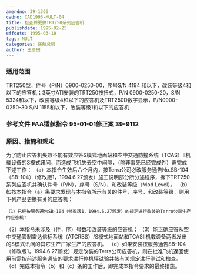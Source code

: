 ```yaml
---
amendno: 39-1366
cadno: CAD1995-MULT-04
title: 检查并更换TRT250系列应答机
publishdate: 1995-02-25
effdate: 1995-03-10
tags: MULT
categories: 民航总局
author: 王彦田
---
```


### 适用范围 
TRT250型，件号（P/N）0900-0250-00，序号S/N 4194 和以下，改装等级4和以下的应答机；3英寸ATI安装的TRT250按扭式，P/N 0900-0250-20，S/N 5324和以下，改装等级4和以下的应答机及TRT250D数字显示，P/N0900-0250-30 S/N 1155和以下，改装等级1和以下的应答机

### 参考文件    FAA适航指令 95-01-01修正案 39-9112

### 原因、措施和规定 
为了防止应答机失效不能有效应答S模式地面站和空中交通防撞系统（TCAS）II机载设备的S模式讯问，而造成飞机失去空中间隔，（除非事先已经完成外）需完成下述工作： 
（a）本指令生效后六个月内，按Terra公司必改服务通告No.SB-104（SB-104）（修改版1，1994.6.27颁发）施工说明部分所分述程序，拆下TRT250系列应答机并确认件号（P/N），序号（S/N），和改装等级（Mod Level）。 
    （b）如按本指令（a）条要求发现与本指令所示有关的件号，序号，和改装等级，则用下列产品更换有关的应答机： 

       
    （1）已经按服务通告SB-104（修改版1，1994.6.27颁发）的规定进行改装的Terro公司生产的应答机： 
（2）本指令未涉及（件，序）号数和改装等级的应答机； 
    （3）能正确应答从空中交通管制雷达信标系统（ATCRBS）/S模式地面站和TCASⅡ机载设备两者发出的S模式讯问的其它生产厂家生产的应答机。 
    （c）如果安装按服务通告SB-104（修改版1，1994.6.27颁发）规定改装的Terra公司应答机，则在批准飞机返回使用前需按前述服务通告的要求进行停机坪试验并按有关规定进行测试和检查。 
    （d）完成本指令（b）和（c）条的工作后，即完成本指令要求的最终措施。

